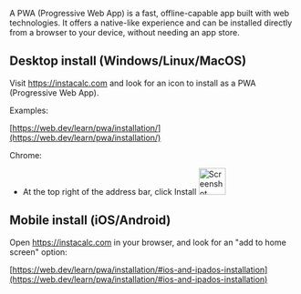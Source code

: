 A PWA (Progressive Web App) is a fast, offline-capable app built with web technologies. It offers a native-like experience and can be installed directly from a browser to your device, without needing an app store.

## Desktop install (Windows/Linux/MacOS)

Visit https://instacalc.com and look for an icon to install as a PWA (Progressive Web App).

Examples: 

[https://web.dev/learn/pwa/installation/](https://web.dev/learn/pwa/installation/)

Chrome:

* At the top right of the address bar, click Install <img width="47" alt="Screenshot 2023-08-23 at 6 36 11 PM" src="https://github.com/kazad/instacalc/assets/115572/81e4a443-9f91-4893-a83a-38751823a7dd">

## Mobile install (iOS/Android)

Open https://instacalc.com in your browser, and look for an "add to home screen" option:

[https://web.dev/learn/pwa/installation/#ios-and-ipados-installation](https://web.dev/learn/pwa/installation/#ios-and-ipados-installation)

